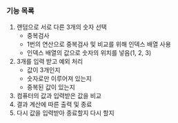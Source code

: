 ### 기능 목록
1. 랜덤으로 서로 다른 3개의 숫자 선택
    * 중복검사
    * 1번의 연산으로 중복검사 및 비교를 위해 인덱스 배열 사용
    * 인덱스 배열의 값으로 숫자의 위치를 넣음(1, 2, 3)
2. 3개를 입력 받고 예외 처리
    * 값이 3개인지
    * 숫자로만 이루어져 있는지
    * 중복된 값이 있는지
3. 컴퓨터의 값과 입력받은 값을 비교
4. 결과 계산에 따른 출력 및 종료
5. 다시 값을 입력받아 종료할지 다시 할지